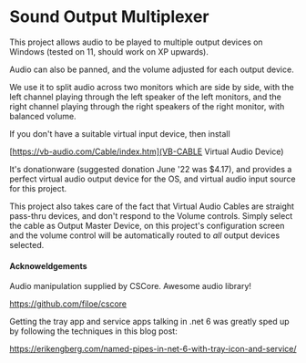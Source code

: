 # Sound Output Multiplexer

This project allows audio to be played to multiple output devices on Windows (tested on 11, should work on XP upwards).

Audio can also be panned, and the volume adjusted for each output device.

We use it to split audio across two monitors which are side by side, with the left channel
playing through the left speaker of the left monitors, and the right channel playing through 
the right speakers of the right monitor, with balanced volume.

If you don't have a suitable virtual input device, then install 

[https://vb-audio.com/Cable/index.htm](VB-CABLE Virtual Audio Device)

It's donationware (suggested donation June '22 was $4.17), and provides a perfect
virtual audio output device for the OS, and virtual audio input source for this project.

This project also takes care of the fact that Virtual Audio Cables are straight pass-thru
devices, and don't respond to the Volume controls. Simply select the cable as Output Master Device,
on this project's configuration screen and the volume control will be automatically routed 
to *all* output devices selected.



#### Acknoweldgements

Audio manipulation supplied by CSCore. Awesome audio library!

https://github.com/filoe/cscore


Getting the tray app and service apps talking in .net 6 was greatly sped up
by following the techniques in this blog post:

https://erikengberg.com/named-pipes-in-net-6-with-tray-icon-and-service/